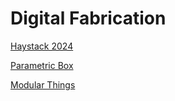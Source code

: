 # Digital Fabrication

[Haystack 2024](./haystack_2024)

[Parametric Box](./parametric_box)

[Modular Things](./modular_things)

